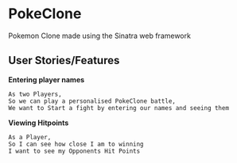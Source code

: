 # PokeClone
Pokemon Clone made using the Sinatra web framework

## User Stories/Features
**Entering player names**
```
As two Players,
So we can play a personalised PokeClone battle,
We want to Start a fight by entering our names and seeing them

```
**Viewing Hitpoints**
```
As a Player,
So I can see how close I am to winning
I want to see my Opponents Hit Points

```
